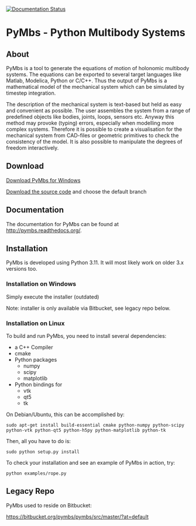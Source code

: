[![Documentation Status](https://readthedocs.org/projects/pymbs/badge/?version=main)](https://pymbs.readthedocs.io/?badge=main)

# PyMbs - Python Multibody Systems

## About

PyMbs is a tool to generate the equations of motion of holonomic multibody
systems. The equations can be exported to several target languages like Matlab,
Modelica, Python or C/C++. Thus the output of PyMbs is a mathematical model of
the mechanical system which can be simulated by timestep integration.

The description of the mechanical system is text-based but held as easy and
convenient as possible. The user assembles the system from a range of
predefined objects like bodies, joints, loops, sensors etc. Anyway this method
may provoke (typing) errors, especially when modelling more complex systems.
Therefore it is possible to create a visualisation for the mechanical system
from CAD-files or geometric primitives to check the consistency of the model.
It is also possible to manipulate the degrees of freedom interactively.

## Download

[Download PyMbs for Windows](https://bitbucket.org/pymbs/pymbs/downloads#available-downloads)

[Download the source code](https://bitbucket.org/pymbs/pymbs/downloads#branch-downloads)
and choose the default branch

## Documentation

The documentation for PyMbs can be found at <http://pymbs.readthedocs.org/>.

## Installation

PyMbs is developed using Python 3.11. It will most likely work on older 3.x versions too.

### Installation on Windows

Simply execute the installer (outdated)

Note: installer is only available via Bitbucket, see legacy repo below.

### Installation on Linux

To build and run PyMbs, you need to install several dependencies:

- a C++ Compiler
- cmake
- Python packages
    - numpy
    - scipy
    - matplotlib
- Python bindings for
    - vtk
    - qt5
    - tk

On Debian/Ubuntu, this can be accomplished by:

    sudo apt-get install build-essential cmake python-numpy python-scipy python-vtk python-qt5 python-h5py python-matplotlib python-tk

Then, all you have to do is:

    sudo python setup.py install

To check your installation and see an example of PyMbs in action, try:

    python examples/rope.py

## Legacy Repo

PyMbs used to reside on Bitbucket:

<https://bitbucket.org/pymbs/pymbs/src/master/?at=default>
